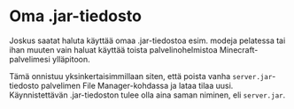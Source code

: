 # Oma .jar-tiedosto

Joskus saatat haluta käyttää omaa .jar-tiedostoa esim. modeja pelatessa tai ihan muuten vain haluat käyttää toista palvelinohelmistoa Minecraft-palvelimesi ylläpitoon.

Tämä onnistuu yksinkertaisimmillaan siten, että poista vanha `server.jar`-tiedosto palvelimen File Manager-kohdassa ja lataa tilaa uusi. Käynnistettävän .jar-tiedoston tulee olla aina saman niminen, eli `server.jar`.